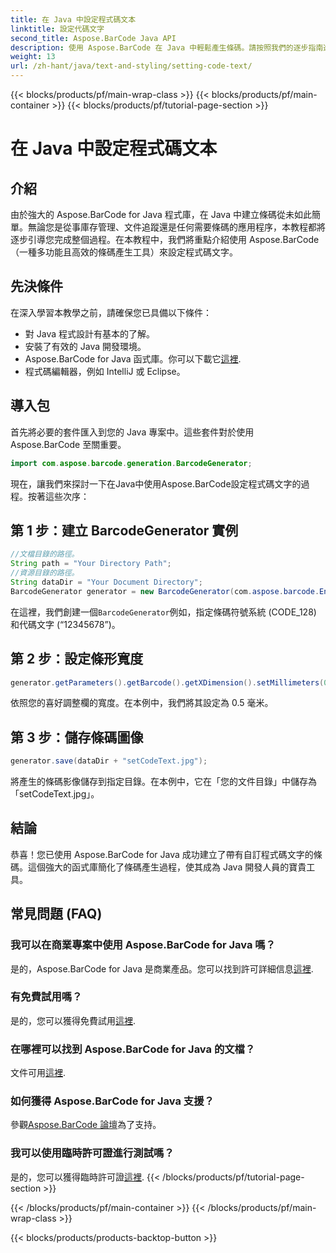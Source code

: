 ```yaml
---
title: 在 Java 中設定程式碼文本
linktitle: 設定代碼文字
second_title: Aspose.BarCode Java API
description: 使用 Aspose.BarCode 在 Java 中輕鬆產生條碼。請按照我們的逐步指南進行高效率的程式碼文字自訂。
weight: 13
url: /zh-hant/java/text-and-styling/setting-code-text/
---
```


{{< blocks/products/pf/main-wrap-class >}}
{{< blocks/products/pf/main-container >}}
{{< blocks/products/pf/tutorial-page-section >}}

# 在 Java 中設定程式碼文本


## 介紹

由於強大的 Aspose.BarCode for Java 程式庫，在 Java 中建立條碼從未如此簡單。無論您是從事庫存管理、文件追蹤還是任何需要條碼的應用程序，本教程都將逐步引導您完成整個過程。在本教程中，我們將重點介紹使用 Aspose.BarCode（一種多功能且高效的條碼產生工具）來設定程式碼文字。

## 先決條件

在深入學習本教學之前，請確保您已具備以下條件：

- 對 Java 程式設計有基本的了解。
- 安裝了有效的 Java 開發環境。
-  Aspose.BarCode for Java 函式庫。你可以下載它[這裡](https://releases.aspose.com/barcode/java/).
- 程式碼編輯器，例如 IntelliJ 或 Eclipse。

## 導入包

首先將必要的套件匯入到您的 Java 專案中。這些套件對於使用 Aspose.BarCode 至關重要。

```java
import com.aspose.barcode.generation.BarcodeGenerator;

```

現在，讓我們來探討一下在Java中使用Aspose.BarCode設定程式碼文字的過程。按著這些次序：

## 第 1 步：建立 BarcodeGenerator 實例

```java
//文檔目錄的路徑。
String path = "Your Directory Path";
//資源目錄的路徑。
String dataDir = "Your Document Directory";
BarcodeGenerator generator = new BarcodeGenerator(com.aspose.barcode.EncodeTypes.CODE_128, "12345678");
```

在這裡，我們創建一個`BarcodeGenerator`例如，指定條碼符號系統 (CODE_128) 和代碼文字 (“12345678”)。

## 第 2 步：設定條形寬度

```java
generator.getParameters().getBarcode().getXDimension().setMillimeters(0.5f);
```

依照您的喜好調整欄的寬度。在本例中，我們將其設定為 0.5 毫米。

## 第 3 步：儲存條碼圖像

```java
generator.save(dataDir + "setCodeText.jpg");
```

將產生的條碼影像儲存到指定目錄。在本例中，它在「您的文件目錄」中儲存為「setCodeText.jpg」。

## 結論

恭喜！您已使用 Aspose.BarCode for Java 成功建立了帶有自訂程式碼文字的條碼。這個強大的函式庫簡化了條碼產生過程，使其成為 Java 開發人員的寶貴工具。

## 常見問題 (FAQ)

### 我可以在商業專案中使用 Aspose.BarCode for Java 嗎？
是的，Aspose.BarCode for Java 是商業產品。您可以找到許可詳細信息[這裡](https://purchase.aspose.com/buy).

### 有免費試用嗎？
是的，您可以獲得免費試用[這裡](https://releases.aspose.com/).

### 在哪裡可以找到 Aspose.BarCode for Java 的文檔？
文件可用[這裡](https://reference.aspose.com/barcode/java/).

### 如何獲得 Aspose.BarCode for Java 支援？
參觀[Aspose.BarCode 論壇](https://forum.aspose.com/c/barcode/13)為了支持。

### 我可以使用臨時許可證進行測試嗎？
是的，您可以獲得臨時許可證[這裡](https://purchase.aspose.com/temporary-license/).
{{< /blocks/products/pf/tutorial-page-section >}}

{{< /blocks/products/pf/main-container >}}
{{< /blocks/products/pf/main-wrap-class >}}

{{< blocks/products/products-backtop-button >}}
